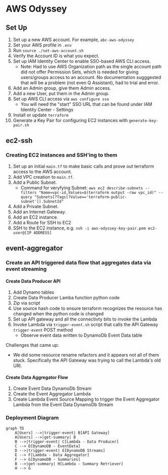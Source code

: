 # AWS Odyssey

## Set Up
1. Set up a new AWS account. For example, `abc-aws-odyssey`
1. Set your AWS profile in `.env`
1. Run `source ./set-aws-account.sh`
1. Verify the Account ID is what you expect.
1. Set up IAM Identity Center to enable SSO-based AWS CLI access. 
    * Note: Had to use AWS Organization path as the single account path did not offer Permission Sets, which is needed for giving users/groups access to an account. No documentation sugggested that will be a problem (not even Q Assistant), had to trial and error. 
1. Add an Admin group, give them Admin access.
1. Add a new User, put them in the Admin group.
1. Set up AWS CLI access via `aws configure sso`
    * You will need the "start" SSO URL that can be found under IAM Identity Center - Settings
1. Install or update `terraform`
1. Generate a Key Pair for configuring EC2 instances with `generate-key-pair.sh`


## ec2-ssh
### Creating EC2 instances and SSH'ing to them
1. Set up an initial `main.tf` to make basic calls and prove out terraform access to the AWS account.
1. Add VPC creation to `main.tf`.
1. Add a Public Subnet.
    * Command for veryfying Subnet: 
    ```aws ec2 describe-subnets --filters "Name=vpc-id,Values=$(terraform output -raw vpc_id)" --query "Subnets[?Tags[?Value=='terraform-public-subnet']].SubnetId"```
1. Add a Private Subnet.
1. Add an Internet Gateway.
1. Add an EC2 instance.
1. Add a Route for SSH to EC2
1. SSH to the EC2 instance, e.g. `ssh -i aws-odyssey-key-pair.pem ec2-user@[IP ADDRESS]`

## event-aggregator
### Create an API triggered data flow that aggregates data via event streaming

#### Create Data Producer API
1. Add Dynamo tables
1. Create Data Producer Lamba function python code
1. Zip via script
1. Use source hash code to ensure terraform recognizes the resource has changed when the python code is changed
1. Set up API gateway and all the connectivty bits to invoke the Lambda
1. Invoke Lambda via `trigger-event.sh` script that calls the API Gateway `trigger-event` POST method
    * Observe event data written to DynamoDb Event Data table

Challenges that came up:
* We did some resource rename refactors and it appears not all of them stuck. Specifically the API Gateway was trying to call the Lambda's old URI. 

#### Create Data Aggregator Flow
1. Create Event Data DynamoDb Stream
1. Create the Event Aggregator Lambda
1. Create Lambda Event Source Mapping to trigger the Event Aggregator Lambda from the Event Data DynamoDb Stream

### Deployment Diagram
```mermaid
graph TD
    A[Users] -->|trigger-event| B[API Gateway]
    A[Users] -->|get-summary| B
    B -->|trigger-event| C[Lambda - Data Producer]
    C --> D[DynamoDB - EventData]
    D -->|trigger-event| E[DynamoDB Streams]
    E --> F[Lambda - Data Aggregator]
    F --> G[DynamoDB - Summaries]
    B -->|get-summary| H[Lambda - Summary Retriever]
    H --> G
```
